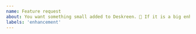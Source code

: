 ```yaml
---
name: Feature request
about: You want something small added to Deskreen. 🎉 If it is a big enhancement drop it here https://github.com/pavlobu/deskreen/discussions/50
labels: 'enhancement'
---
```


<!---
❗️❗️ Also, please consider donating (https://opencollective.com/deskreen) ❗️❗️

Donations will ensure the following:

🔨 Long term maintenance of the project
🛣 Progress on the roadmap
🐛 Quick responses to bug reports and help requests
 -->
